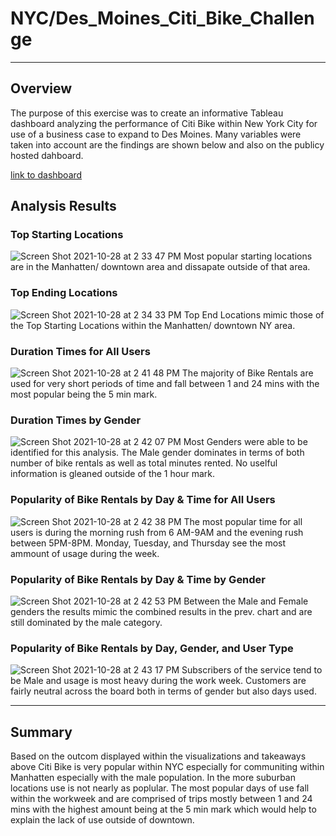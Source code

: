 # NYC/Des_Moines_Citi_Bike_Challenge
---
## Overview
The purpose of this exercise was to create an informative Tableau dashboard analyzing the performance of Citi Bike within New York City for use of a business case to expand to Des Moines.   Many variables were taken into account are the findings are shown below and also on the publicy hosted dahboard.

[link to dashboard](https://public.tableau.com/app/profile/ben.shelburn/viz/Challenge_16354378101270/Story1?publish=yes)

## Analysis Results

### Top Starting Locations
![Screen Shot 2021-10-28 at 2 33 47 PM](https://user-images.githubusercontent.com/84201082/139316520-ca6d3343-3116-451a-9f5f-8cec94bba7d9.png)
Most popular starting locations are in the Manhatten/ downtown area and dissapate outside of that area.

### Top Ending Locations
![Screen Shot 2021-10-28 at 2 34 33 PM](https://user-images.githubusercontent.com/84201082/139316585-adb8368a-736c-4000-924f-23c932b44943.png)
Top End Locations mimic those of the Top Starting Locations within the Manhatten/ downtown NY area.

### Duration Times for All Users
![Screen Shot 2021-10-28 at 2 41 48 PM](https://user-images.githubusercontent.com/84201082/139316620-0f1cbd70-9b9d-4523-b44f-c3e5e857a115.png)
The majority of Bike Rentals are used for very short periods of time and fall between 1 and 24 mins with the most popular being the 5 min mark.

### Duration Times by Gender
![Screen Shot 2021-10-28 at 2 42 07 PM](https://user-images.githubusercontent.com/84201082/139316648-f9566f86-82e2-4fa1-af8d-51f3c4dea3d2.png)
Most Genders were able to be identified for this analysis.   The Male gender dominates in terms of both number of bike rentals as well as total minutes rented. No uselful information is gleaned outside of the 1 hour mark.

### Popularity of Bike Rentals by Day & Time for All Users
![Screen Shot 2021-10-28 at 2 42 38 PM](https://user-images.githubusercontent.com/84201082/139316678-c05e8e76-c917-45b4-9413-4bb4d6e212fd.png)
The most popular time for all users is during the morning rush from 6 AM-9AM and the evening rush between 5PM-8PM.   Monday, Tuesday, and Thursday see the most ammount of usage during the week.

### Popularity of Bike Rentals by Day & Time by Gender
![Screen Shot 2021-10-28 at 2 42 53 PM](https://user-images.githubusercontent.com/84201082/139316707-a8312d36-6560-450f-bd11-0cbe16632e61.png)
Between the Male and Female genders the results mimic the combined results in the prev. chart and are still dominated by the male category.

### Popularity of Bike Rentals by Day, Gender, and User Type
![Screen Shot 2021-10-28 at 2 43 17 PM](https://user-images.githubusercontent.com/84201082/139316728-7ddcd3aa-8606-40c5-8aee-bfd1ce0a57b9.png)
Subscribers of the service tend to be Male and usage is most heavy during the work week. Customers are fairly neutral across the board both in terms of gender but also days used.
___

## Summary
Based on the outcom displayed within the visualizations and takeaways above Citi Bike is very popular within NYC especially for communiting within Manhatten especially with the male population.   In the more suburban locations use is not nearly as poplular.   The most popular days of use fall within the workweek and are comprised of trips mostly between 1 and 24 mins with the highest amount being at the 5 min mark which would help to explain the lack of use outside of downtown.
